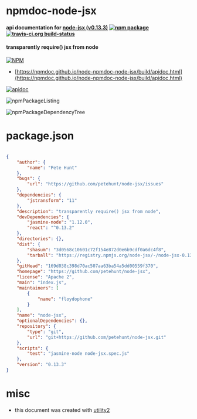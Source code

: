 # npmdoc-node-jsx

#### api documentation for  [node-jsx (v0.13.3)](https://github.com/petehunt/node-jsx)  [![npm package](https://img.shields.io/npm/v/npmdoc-node-jsx.svg?style=flat-square)](https://www.npmjs.org/package/npmdoc-node-jsx) [![travis-ci.org build-status](https://api.travis-ci.org/npmdoc/node-npmdoc-node-jsx.svg)](https://travis-ci.org/npmdoc/node-npmdoc-node-jsx)

#### transparently require() jsx from node

[![NPM](https://nodei.co/npm/node-jsx.png?downloads=true&downloadRank=true&stars=true)](https://www.npmjs.com/package/node-jsx)

- [https://npmdoc.github.io/node-npmdoc-node-jsx/build/apidoc.html](https://npmdoc.github.io/node-npmdoc-node-jsx/build/apidoc.html)

[![apidoc](https://npmdoc.github.io/node-npmdoc-node-jsx/build/screenCapture.buildCi.browser.%252Ftmp%252Fbuild%252Fapidoc.html.png)](https://npmdoc.github.io/node-npmdoc-node-jsx/build/apidoc.html)

![npmPackageListing](https://npmdoc.github.io/node-npmdoc-node-jsx/build/screenCapture.npmPackageListing.svg)

![npmPackageDependencyTree](https://npmdoc.github.io/node-npmdoc-node-jsx/build/screenCapture.npmPackageDependencyTree.svg)



# package.json

```json

{
    "author": {
        "name": "Pete Hunt"
    },
    "bugs": {
        "url": "https://github.com/petehunt/node-jsx/issues"
    },
    "dependencies": {
        "jstransform": "11"
    },
    "description": "transparently require() jsx from node",
    "devDependencies": {
        "jasmine-node": "1.12.0",
        "react": "^0.13.2"
    },
    "directories": {},
    "dist": {
        "shasum": "3d0568c10601c72f154e872d0e6b9cdf0a6dc4f8",
        "tarball": "https://registry.npmjs.org/node-jsx/-/node-jsx-0.13.3.tgz"
    },
    "gitHead": "169d038c398d70ac507aa63ba54a5dd00559f370",
    "homepage": "https://github.com/petehunt/node-jsx",
    "license": "Apache 2",
    "main": "index.js",
    "maintainers": [
        {
            "name": "floydophone"
        }
    ],
    "name": "node-jsx",
    "optionalDependencies": {},
    "repository": {
        "type": "git",
        "url": "git+https://github.com/petehunt/node-jsx.git"
    },
    "scripts": {
        "test": "jasmine-node node-jsx.spec.js"
    },
    "version": "0.13.3"
}
```



# misc
- this document was created with [utility2](https://github.com/kaizhu256/node-utility2)
